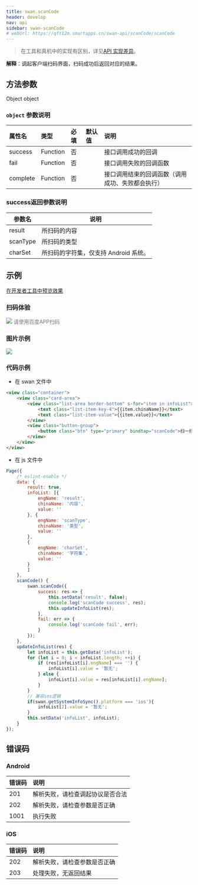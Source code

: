 ```yaml
---
title: swan.scanCode
header: develop
nav: api
sidebar: swan-scanCode
# webUrl: https://qft12m.smartapps.cn/swan-api/scanCode/scanCode
---
```



 

> 在工具和真机中的实现有区别，详见[API 实现差异](https://smartprogram.baidu.com/docs/develop/devtools/diff/)。

**解释**：调起客户端扫码界面，扫码成功后返回对应的结果。

 
## 方法参数 

Object object

###  `object` 参数说明  

|属性名 |类型  |必填 | 默认值 |说明|
|:---- |:---- |:---- |:----|:----|
|success| Function  |  否  | |接口调用成功的回调|
|fail  |  Function  |  否 | | 接口调用失败的回调函数|
|complete  |  Function |   否 | |  接口调用结束的回调函数（调用成功、失败都会执行）|

### success返回参数说明  

|参数名 |说明|
|---- | ---- |
|result| 所扫码的内容 |
|scanType| 所扫码的类型 |
|charSet|所扫码的字符集，仅支持 Android 系统。|
## 示例

<a href="swanide://fragment/6b89b351f564a598584be659212af1bd1581515588286" title="在开发者工具中预览效果" target="_self">在开发者工具中预览效果</a>

### 扫码体验

<div class='scan-code-container'>
    <img src="https://b.bdstatic.com/miniapp/assets/images/doc_demo/scanCode.png" class="demo-qrcode-image" />
    <font color=#777 12px>请使用百度APP扫码</font>
</div>

### 图片示例
<div class="m-doc-custom-examples">
    <div class="m-doc-custom-examples-correct">
        <img src="https://b.bdstatic.com/searchbox/icms/searchbox/images/scanCode.gif">
    </div>
    <div class="m-doc-custom-examples-correct">
        <img src=" ">
    </div>
    <div class="m-doc-custom-examples-correct">
        <img src=" ">
    </div>     
</div>
 

###  代码示例 


* 在 swan 文件中
```html
<view class="container">
    <view class="card-area">
        <view class="list-area border-bottom" s-for="item in infoList">
            <text class="list-item-key-4">{{item.chinaName}}</text>
            <text class="list-item-value">{{item.value}}</text>
        </view>
        <view class="button-group">
            <button class="btn" type="primary" bindtap="scanCode">扫一扫</button>
        </view>
    </view>
</view>
```


* 在 js 文件中

```js
Page({
    /* eslint-enable */
    data: {
        result: true,
        infoList: [{
            engName: 'result',
            chinaName: '内容',
            value: ''
        }, {
            engName: 'scanType',
            chinaName: '类型',
            value: ''
        },
        {
            engName: 'charSet',
            chinaName: '字符集',
            value: ''
        }
        ]
    },
    scanCode() {
        swan.scanCode({
            success: res => {
                this.setData('result', false);
                console.log('scanCode success', res);
                this.updateInfoList(res);
            },
            fail: err => {
                console.log('scanCode fail', err);
            }
        });
    },
    updateInfoList(res) {
        let infoList = this.getData('infoList');
        for (let i = 0; i < infoList.length; ++i) {
            if (res[infoList[i].engName] === '') {
                infoList[i].value = '暂无';
            } else {
                infoList[i].value = res[infoList[i].engName];
            }
        }
        // 兼容ios逻辑
        if(swan.getSystemInfoSync().platform === 'ios'){
            infoList[2].value = '暂无';
        }
        this.setData('infoList', infoList);
    }
});
```

 
##  错误码
###  Android

|错误码|说明|
|:--|:--|
|201|解析失败，请检查调起协议是否合法|
|202|解析失败，请检查参数是否正确|
|1001|执行失败|

###  iOS

|错误码|说明|
|:--|:--|
|202|解析失败，请检查参数是否正确      |
|203|处理失败，无返回结果|
